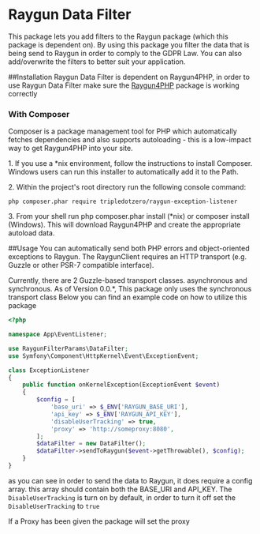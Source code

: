 Raygun Data Filter
=================
This package lets you add filters to the Raygun package (which this package is dependent on). By using this package you filter the data that is being send to Raygun in order to comply to the GDPR Law. You can also add/overwrite the filters to better suit your application.

##Installation
Raygun Data Filter is dependent on Raygun4PHP, in order to use Raygun Data Filter make sure the [Raygun4PHP](http://raygun.com) package is working correctly

### With Composer
Composer is a package management tool for PHP which automatically fetches dependencies and also supports autoloading - this is a low-impact way to get Raygun4PHP into your site.

1\. If you use a *nix environment, follow the instructions to install Composer. Windows users can run this installer to automatically add it to the Path.

2\. Within the project's root directory run the following console command:
```console
php composer.phar require tripledotzero/raygun-exception-listener
```

3\. From your shell run php composer.phar install (*nix) or composer install (Windows). This will download Raygun4PHP and create the appropriate autoload data.

##Usage
You can automatically send both PHP errors and object-oriented exceptions to Raygun. The RaygunClient requires an HTTP transport (e.g. Guzzle or other PSR-7 compatible interface).

Currently, there are 2 Guzzle-based transport classes. asynchronous and synchronous. As of Version 0.0.*, This package only uses the synchronous transport class
Below you can find an example code on how to utilize this package
```php
<?php

namespace App\EventListener;

use RaygunFilterParams\DataFilter;
use Symfony\Component\HttpKernel\Event\ExceptionEvent;

class ExceptionListener
{
    public function onKernelException(ExceptionEvent $event)
    {
        $config = [
            'base_uri' => $_ENV['RAYGUN_BASE_URI'],
            'api_key' => $_ENV['RAYGUN_API_KEY'],
            'disableUserTracking' => true,
            'proxy' => 'http://someproxy:8080',
        ];
        $dataFilter = new DataFilter();
        $dataFilter->sendToRaygun($event->getThrowable(), $config);
    }
}
```
as you can see in order to send the data to Raygun, it does require a config array. this array should contain both the BASE_URI and API_KEY.
The `DisableUserTracking` is turn on by default, in order to turn it off set the `DisableUserTracking` to `true` 

If a Proxy has been given the package will set the proxy